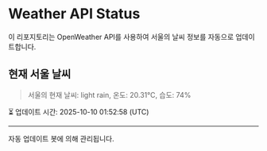 
# Weather API Status

이 리포지토리는 OpenWeather API를 사용하여 서울의 날씨 정보를 자동으로 업데이트합니다.

## 현재 서울 날씨
> 서울의 현재 날씨: light rain, 온도: 20.31°C, 습도: 74%

⏳ 업데이트 시간: 2025-10-10 01:52:58 (UTC)

---
자동 업데이트 봇에 의해 관리됩니다.
